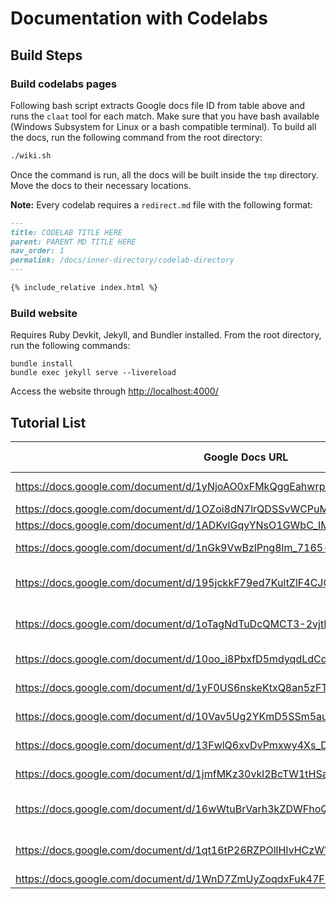 # Documentation with Codelabs

## Build Steps

### Build codelabs pages

Following bash script extracts Google docs file ID from table above and runs the `claat` tool for each match.  Make sure that you have bash available (Windows Subsystem for Linux or a bash compatible terminal).  To build all the docs, run the following command from the root directory:

```bash
./wiki.sh
```

Once the command is run, all the docs will be built inside the `tmp` directory.  Move the docs to their necessary locations.

**Note:** Every codelab requires a `redirect.md` file with the following format:

```md
---
title: CODELAB TITLE HERE
parent: PARENT MD TITLE HERE
nav_order: 1
permalink: /docs/inner-directory/codelab-directory
---

{% include_relative index.html %}
```

### Build website

Requires Ruby Devkit, Jekyll, and Bundler installed.  From the root directory, run the following commands:

```
bundle install
bundle exec jekyll serve --livereload
```

Access the website through [http://localhost:4000/](http://localhost:4000/)

## Tutorial List

| Google Docs URL | Page Description |
| --------------- | ---------------- |
| https://docs.google.com/document/d/1yNjoAO0xFMkQggEahwrprr5M9XVejFK21hVx1MhzoMc | "new accounts" |
| https://docs.google.com/document/d/1OZoi8dN7lrQDSSvWCPuMv8nvMI7W8OV3j02xwb5M7Fg | "basic usage" |
| https://docs.google.com/document/d/1ADKvlGqyYNsO1GWbC_IMLlUqDtyXbufTBUpS-ogFNYA | "ssh setup" |
| https://docs.google.com/document/d/1nGk9VwBzlPng8lm_7165-hJBXtyRAjDdx1t0fhqv6xE | "local dev containers" |
| https://docs.google.com/document/d/195jckkF79ed7KultZlF4CJOO2nda3y3Vjm5ISLy_b1k | "dev container with vscode" |
| https://docs.google.com/document/d/1oTagNdTuDcQMCT3-2vjtK945VB_sJndbnfhoeSxOK24 | "dev container management" |
| https://docs.google.com/document/d/10oo_i8PbxfD5mdyqdLdCdvSJ_DFhRi7E5HRG2iagrZU | "file management" |
| https://docs.google.com/document/d/1yF0US6nskeKtxQ8an5zFTD3OvLwK6Eg2aI2ZcDiqKB0 | "job management" |
| https://docs.google.com/document/d/10Vav5Ug2YKmD5SSm5aurSyP_faW4IS1jV6P9Ad1rZr8 | "editing dockerfile" |
| https://docs.google.com/document/d/13FwlQ6xvDvPmxwy4Xs_DCEc-AdEoiMLyurkk7ymxn9s | "github codespaces" |
| https://docs.google.com/document/d/1jmfMKz30vkl2BcTW1tHSaQ1kPkbIwxjjdv2Vc0s4H5k | "ACCESS via Jetstream2" |
| https://docs.google.com/document/d/16wWtuBrVarh3kZDWFhoQt3M_pVxf5t6GhvIci9KRyqI | "printer driver installation - windows" |
| https://docs.google.com/document/d/1qt16tP26RZPOllHIvHCzWWv1KS7-M4Cs4tmr6eU16eU | "printer driver installation - macOS" |
| https://docs.google.com/document/d/1WnD7ZmUyZoqdxFuk47FHCdjoTVAfQJxDqoCi-qBqxOQ | "printer use" |
